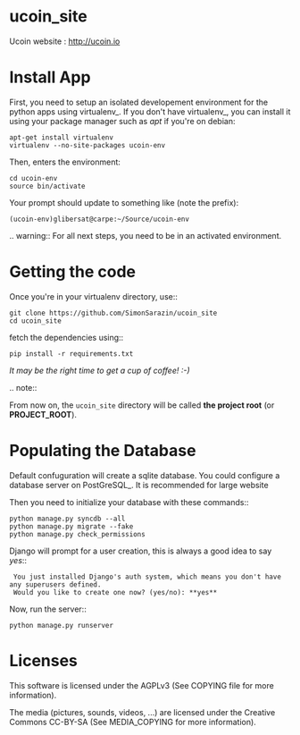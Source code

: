 ucoin_site
==========

Ucoin website : http://ucoin.io

Install App
===========

First, you need to setup an isolated developement environment for the
python apps using virtualenv_. If you don't have virtualenv_, you can
install it using your package manager such as *apt* if you're on
debian:

    apt-get install virtualenv
    virtualenv --no-site-packages ucoin-env

Then, enters the environment:

    cd ucoin-env
    source bin/activate
  
Your prompt should update to something like (note the prefix):

    (ucoin-env)glibersat@carpe:~/Source/ucoin-env

.. warning:: For all next steps, you need to be in an activated environment.
  
  
Getting the code
================

Once you're in your virtualenv directory, use::

    git clone https://github.com/SimonSarazin/ucoin_site
    cd ucoin_site
  
fetch the dependencies using::

    pip install -r requirements.txt
  
*It may be the right time to get a cup of coffee! :-)*

.. note::

  From now on, the ``ucoin_site`` directory will be called **the project root** (or **PROJECT_ROOT**).


Populating the Database
=======================

Default confuguration will create a sqlite database. You could configure a database server on PostGreSQL_. It is recommended for large website

Then you need to initialize your database with these commands::

    python manage.py syncdb --all
    python manage.py migrate --fake
    python manage.py check_permissions


Django will prompt for a user creation, this is always a good idea to say *yes*::

     You just installed Django's auth system, which means you don't have any superusers defined.
     Would you like to create one now? (yes/no): **yes**

Now, run the server::

    python manage.py runserver


Licenses
========

This software is licensed under the AGPLv3 (See COPYING file for more information).

The media (pictures, sounds, videos, ...) are licensed under the Creative Commons CC-BY-SA (See MEDIA_COPYING for more information).
